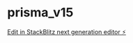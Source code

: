 # prisma_v15

[Edit in StackBlitz next generation editor ⚡️](https://stackblitz.com/~/github.com/cujumbu/prisma_v15)